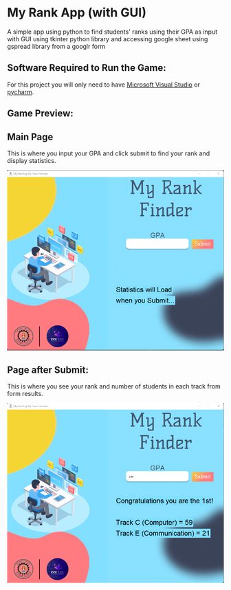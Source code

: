 # My Rank App (with GUI)

A simple app using python to find students' ranks using their GPA as input with GUI using tkinter python library and accessing google sheet using gspread library from a googlr form


## Software Required to Run the Game:

For this project you will only need to have [Microsoft Visual Studio](https://visualstudio.microsoft.com/downloads/) or [pycharm](https://www.jetbrains.com/pycharm/download/#section=windows).

## Game Preview:
<h2>Main Page</h2>

<p>This is where you input your GPA and click submit to find your rank and display statistics.</p>
<img src="https://github.com/fares-h-moneim/MyRankApp/blob/main/App%20preview%201.png"></img>

<h2>Page after Submit:</h2>

<p>This is where you see your rank and number of students in each track from form results.</p>
<img src="https://github.com/fares-h-moneim/MyRankApp/blob/main/App%20preview%202.png"></img>
